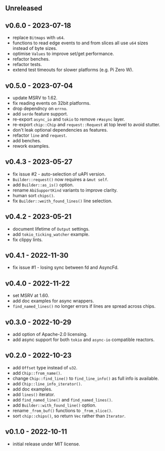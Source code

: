 <a name="unreleased"></a>
## Unreleased

<a name="v0.6.0"></a>
## v0.6.0 - 2023-07-18

 - replace `Bitmaps` with `u64`.
 - functions to read edge events to and from slices all use `u64` sizes instead of byte sizes.
 - optimise `Values` to improve set/get performance.
 - refactor benches.
 - refactor tests.
 - extend test timeouts for slower platforms (e.g. Pi Zero W).

<a name="v0.5.0"></a>
## v0.5.0 - 2023-07-04

 - update MSRV to 1.62.
 - fix reading events on 32bit platforms.
 - drop dependncy on `errno`.
 - add `serde` feature support.
 - re-export `async_io` and `tokio` to remove `r#async` layer.
 - re-export `chip::Chip` and `request::Request` at top level to avoid stutter.
 - don't leak optional dependencies as features.
 - refactor `line` and `request`.
 - add benches.
 - rework examples.

<a name="v0.4.3"></a>
## v0.4.3 - 2023-05-27

 - fix issue #2 - auto-selection of uAPI version.
 - `Builder::request()` now requires a `&mut self`.
 - add `Builder::as_is()` option.
 - rename `AbiSupportKind` variants to improve clarity.
 - human sort `chips()`.
 - fix `Builder::weith_found_lines()` line selection.

<a name="v0.4.2"></a>
## v0.4.2 - 2023-05-21

 - document lifetime of `Output` settings.
 - add `tokio_ticking_watcher` example.
 - fix clippy lints.

<a name="v0.4.1"></a>
## v0.4.1 - 2022-11-30

 - fix issue #1 - losing sync between fd and AsyncFd.

<a name="v0.4.0"></a>
## v0.4.0 - 2022-11-22

 - set MSRV at 1.60.
 - add doc examples for async wrappers.
 - `find_named_lines()` no longer errors if lines are spread across chips.

<a name="v0.3.0"></a>
## v0.3.0 - 2022-10-29

 - add option of Apache-2.0 licensing.
 - add async support for both `tokio` and `async-io` compatible reactors.

<a name="v0.2.0"></a>
## v0.2.0 - 2022-10-23

 - add `Offset` type instead of `u32`.
 - add `Chip::from_name()`.
 - change `Chip::find_line()` to `find_line_info()` as full info is available.
 - add `Chip::line_info_iterator()`.
 - add doc examples.
 - add `lines()` iterator.
 - add `find_named_line()` and `find_named_lines()`.
 - add `Builder::with_found_line()` option.
 - rename `_from_buf()` functions to `_from_slice()`.
 - sort `chip::chips()`, so return `Vec` rather than `Iterator`.

<a name="v0.1.0"></a>
## v0.1.0 - 2022-10-11

 - initial release under MIT license.


